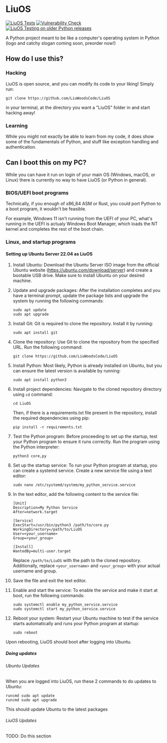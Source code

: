 # LiuOS

[![LiuOS Tests](https://github.com/LiuWoodsCode/LiuOS/actions/workflows/python-package.yml/badge.svg?branch=main)](https://github.com/LiuWoodsCode/LiuOS/actions/workflows/python-package.yml) [![Vulnerability Check](https://github.com/LiuWoodsCode/LiuOS/actions/workflows/codeql.yml/badge.svg)](https://github.com/LiuWoodsCode/LiuOS/actions/workflows/codeql.yml) [![LiuOS Testing on older Python releases](https://github.com/LiuWoodsCode/LiuOS/actions/workflows/python-multi.yml/badge.svg)](https://github.com/LiuWoodsCode/LiuOS/actions/workflows/python-multi.yml)

A Python project meant to be like a computer's operating system in Python (logo and catchy slogan coming soon, preorder now!)

## How do I use this?

### Hacking


LiuOS is open source, and you can modify its code to your liking! Simply run:

```
git clone https://github.com/LiuWoodsCode/LiuOS
```

in your terminal, at the directory you want a "LiuOS" folder in and start hacking away!

### Learning

While you might not exactly be able to learn from my code, it does show some of the fundamentals of Python, and stuff like exception handling and authentication.

## Can I boot this on my PC?


While you can have it run on login of your main OS (Windows, macOS, or Linux) there is currently no way to have LiuOS (or Python in general).

### BIOS/UEFI boot programs

Technically, if you enough of x86_64 ASM or Rust, you could port Python to a boot program, it wouldn't be feasible.

For example, Windows 11 isn't running from the UEFI of your PC, what's running in the UEFI is actualy Windows Boot Manager, which loads the NT kernel and completes the rest of the boot chain.

### Linux, and startup programs

#### Setting up Ubuntu Server 22.04 as LiuOS



1. Install Ubuntu: Download the Ubuntu Server ISO image from the official Ubuntu website (<https://ubuntu.com/download/server>) and create a bootable USB drive. Make sure to install Ubuntu on your desired machine.
2. Update and upgrade packages: After the installation completes and you have a terminal prompt, update the package lists and upgrade the system by running the following commands:

   ```
   sudo apt update
   sudo apt upgrade
   ```
3. Install Git: Git is required to clone the repository. Install it by running:

   ```
   sudo apt install git
   ```
4. Clone the repository: Use Git to clone the repository from the specified URL. Run the following command:

   ```
   git clone https://github.com/LiuWoodsCode/LiuOS
   ```
5. Install Python: Most likely, Python is already installed on Ubuntu, but you can ensure the latest version is available by running:

   ```
   sudo apt install python3
   ```
6. Install project dependencies: Navigate to the cloned repository directory using `cd` command:

   ```
   cd LiuOS
   ```

   Then, if there is a requirements.txt file present in the repository, install the required dependencies using pip:

   ```
   pip install -r requirements.txt
   ```
7. Test the Python program: Before proceeding to set up the startup, test your Python program to ensure it runs correctly. Run the program using the Python interpreter:

   ```
   python3 core,py
   ```


1. Set up the startup service: To run your Python program at startup, you can create a systemd service. Create a new service file using a text editor:

   ```
   sudo nano /etc/systemd/system/my_python_service.service
   ```
2. In the text editor, add the following content to the service file:

   ```
   [Unit]
   Description=My Python Service
   After=network.target
   
   [Service]
   ExecStart=/usr/bin/python3 /path/to/core.py
   WorkingDirectory=/path/to/LiuOS
   User=<your_username>
   Group=<your_group>
   
   [Install]
   WantedBy=multi-user.target
   ```

   Replace `/path/to/LiuOS` with the path to the cloned repository. Additionally, replace `<your_username>` and `<your_group>` with your actual username and group.
3. Save the file and exit the text editor.
4. Enable and start the service: To enable the service and make it start at boot, run the following commands:

   ```
   sudo systemctl enable my_python_service.service
   sudo systemctl start my_python_service.service
   ```
5. Reboot your system: Restart your Ubuntu machine to test if the service starts automatically and runs your Python program at startup:

   ```
   sudo reboot
   ```

Upon rebooting, LiuOS should boot after logging into Ubuntu.

##### Doing updates

###### Ubuntu Updates

When you are logged into LiuOS, run these 2 commands to do updates to Ubuntu:

```
runcmd sudo apt update
runcmd sudo apt upgrade
```

This should update Ubuntu to the latest packages

###### LiuOS Updates 
TODO: Do this section
